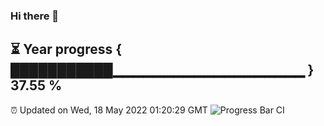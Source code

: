 ### Hi there 👋
⏳ Year progress { ███████████▁▁▁▁▁▁▁▁▁▁▁▁▁▁▁▁▁▁▁ } 37.55 %
---
⏰ Updated on Wed, 18 May 2022 01:20:29 GMT
![Progress Bar CI](https://github.com/liununu/liununu/workflows/Progress%20Bar%20CI/badge.svg)

